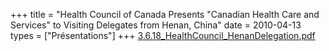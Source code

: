 +++
title = "Health Council of Canada Presents \"Canadian Health Care and Services\" to Visiting Delegates from Henan, China"
date = 2010-04-13
types = ["Présentations"]
+++
[3.6.18_HealthCouncil_HenanDelegation.pdf](/files/3.6.18_HealthCouncil_HenanDelegation.pdf)
